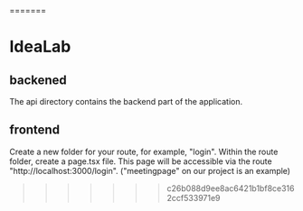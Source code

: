 
=======
# IdeaLab


backened
--------
The api directory contains the backend part of the application.

frontend
----------
Create a new folder for your route, for example, "login".
Within the route folder, create a page.tsx file. This page will be accessible via the route "http://localhost:3000/login".   ("meetingpage" on our project is an example)

>>>>>>> c26b088d9ee8ac6421b1bf8ce3162ccf533971e9
